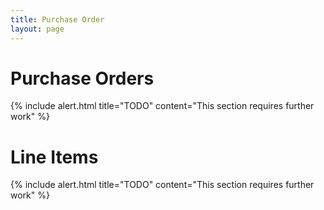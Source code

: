 ```yaml
---
title: Purchase Order
layout: page
---
```


# Purchase Orders

{% include alert.html title="TODO" content="This section requires further work" %}

# Line Items

{% include alert.html title="TODO" content="This section requires further work" %}